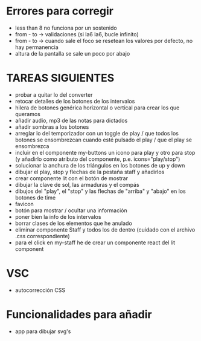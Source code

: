 # Errores para corregir

- less than 8 no funciona por un sostenido
- from - to -> validaciones (si la6 la6, bucle infinito)
- from - to -> cuando sale el foco se resetean los valores por defecto, no hay permanencia
- altura de la pantalla se sale un poco por abajo


# TAREAS SIGUIENTES
- probar a quitar lo del converter
- retocar detalles de los botones de los intervalos
- hilera de botones genérica horizontal o vertical para crear los que queramos
- añadir audio, mp3 de las notas para dictados
- añadir sombras a los botones
- arreglar lo del temporizador con un toggle de play / que todos los botones se ensombrezcan cuando esté pulsado el play / que el play se ensombrezca
- incluir en el componente my-buttons un icono para play y otro para stop (y añadirlo como atributo del componente, p.e. icons="play/stop")
- solucionar la anchura de los triángulos en los botones de up y down
- dibujar el play, stop y flechas de la pestaña staff y añadirlos
- crear componente lit con el botón de mostrar
- dibujar la clave de sol, las armaduras y el compás
- dibujos del "play", el "stop" y las flechas de "arriba" y "abajo" en los botones de time
- favicon
- botón para mostrar / ocultar una información
- poner bien la info de los intervalos
- borrar clases de los elementos que he anulado
- eliminar componente Staff y todos los de dentro (cuidado con el archivo .css correspondiente)
- para el click en my-staff he de crear un componente react del lit component


# VSC
- autocorrección CSS
 

# Funcionalidades para añadir
- app para dibujar svg's